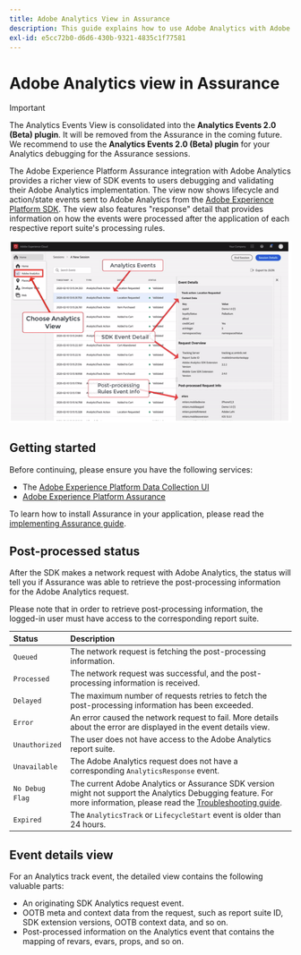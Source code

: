 ```yaml
---
title: Adobe Analytics View in Assurance
description: This guide explains how to use Adobe Analytics with Adobe Experience Platform Assurance.
exl-id: e5cc72b0-d6d6-430b-9321-4835c1f77581
---
```

# Adobe Analytics view in Assurance

>[!IMPORTANT]
>
> The Analytics Events View is consolidated into the **Analytics Events 2.0 (Beta) plugin**.  It will be removed from the Assurance in the coming future. We recommend to use the **Analytics Events 2.0 (Beta) plugin** for your Analytics debugging for the Assurance sessions.

The Adobe Experience Platform Assurance integration with Adobe Analytics provides a richer view of SDK events to users debugging and validating their Adobe Analytics implementation. The view now shows lifecycle and action/state events sent to Adobe Analytics from the [Adobe Experience Platform SDK](https://developer.adobe.com/client-sdks/documentation/adobe-analytics/). The view also features "response" detail that provides information on how the events were processed after the application of each respective report suite's processing rules.

![](./images/adobe-analytics/overview.png)

## Getting started

Before continuing, please ensure you have the following services:

- The [Adobe Experience Platform Data Collection UI](https://experience.adobe.com/#/data-collection/)
- [Adobe Experience Platform Assurance](https://experience.adobe.com/assurance)

To learn how to install Assurance in your application, please read the [implementing Assurance guide](../tutorials/implement-assurance.md).

## Post-processed status

After the SDK makes a network request with Adobe Analytics, the status will tell you if Assurance was able to retrieve the post-processing information for the Adobe Analytics request.

Please note that in order to retrieve post-processing information, the logged-in user must have access to the corresponding report suite.

| Status | Description |
| :----- | :---------- |
| `Queued` | The network request is fetching the post-processing information. |
| `Processed` | The network request was successful, and the post-processing information is received. |
| `Delayed` | The maximum number of requests retries to fetch the post-processing information has been exceeded. |
| `Error` | An error caused the network request to fail. More details about the error are displayed in the event details view. |
| `Unauthorized` | The user does not have access to the Adobe Analytics report suite. |
| `Unavailable` | The Adobe Analytics request does not have a corresponding `AnalyticsResponse` event. |
| `No Debug Flag` | The current Adobe Analytics or Assurance SDK version might not support the Analytics Debugging feature. For more information, please read the [Troubleshooting guide](../troubleshooting.md). |
| `Expired` | The `AnalyticsTrack` or `LifecycleStart` event is older than 24 hours. |

## Event details view

For an Analytics track event, the detailed view contains the following valuable parts:

- An originating SDK Analytics request event.
- OOTB meta and context data from the request, such as report suite ID, SDK extension versions, OOTB context data, and so on.
- Post-processed information on the Analytics event that contains the mapping of revars, evars, props, and so on.
